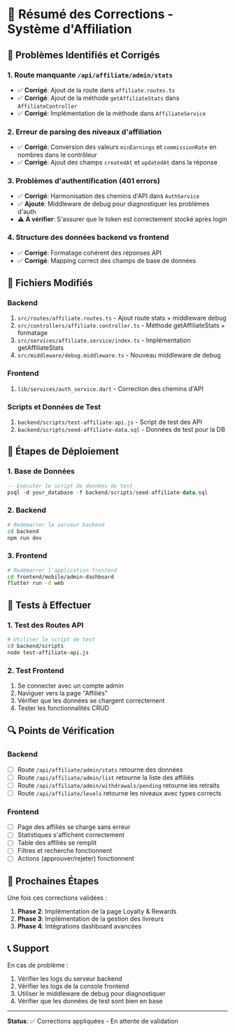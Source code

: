 # 🔧 Résumé des Corrections - Système d'Affiliation

## 🚨 Problèmes Identifiés et Corrigés

### 1. **Route manquante `/api/affiliate/admin/stats`**
- ✅ **Corrigé**: Ajout de la route dans `affiliate.routes.ts`
- ✅ **Corrigé**: Ajout de la méthode `getAffiliateStats` dans `AffiliateController`
- ✅ **Corrigé**: Implémentation de la méthode dans `AffiliateService`

### 2. **Erreur de parsing des niveaux d'affiliation**
- ✅ **Corrigé**: Conversion des valeurs `minEarnings` et `commissionRate` en nombres dans le contrôleur
- ✅ **Corrigé**: Ajout des champs `createdAt` et `updatedAt` dans la réponse

### 3. **Problèmes d'authentification (401 errors)**
- ✅ **Corrigé**: Harmonisation des chemins d'API dans `AuthService`
- ✅ **Ajouté**: Middleware de debug pour diagnostiquer les problèmes d'auth
- ⚠️ **À vérifier**: S'assurer que le token est correctement stocké après login

### 4. **Structure des données backend vs frontend**
- ✅ **Corrigé**: Formatage cohérent des réponses API
- ✅ **Corrigé**: Mapping correct des champs de base de données

## 📁 Fichiers Modifiés

### Backend
1. `src/routes/affiliate.routes.ts` - Ajout route stats + middleware debug
2. `src/controllers/affiliate.controller.ts` - Méthode getAffiliateStats + formatage
3. `src/services/affiliate.service/index.ts` - Implémentation getAffiliateStats
4. `src/middleware/debug.middleware.ts` - Nouveau middleware de debug

### Frontend
1. `lib/services/auth_service.dart` - Correction des chemins d'API

### Scripts et Données de Test
1. `backend/scripts/test-affiliate-api.js` - Script de test des API
2. `backend/scripts/seed-affiliate-data.sql` - Données de test pour la DB

## 🔄 Étapes de Déploiement

### 1. Base de Données
```sql
-- Exécuter le script de données de test
psql -d your_database -f backend/scripts/seed-affiliate-data.sql
```

### 2. Backend
```bash
# Redémarrer le serveur backend
cd backend
npm run dev
```

### 3. Frontend
```bash
# Redémarrer l'application frontend
cd frontend/mobile/admin-dashboard
flutter run -d web
```

## 🧪 Tests à Effectuer

### 1. Test des Routes API
```bash
# Utiliser le script de test
cd backend/scripts
node test-affiliate-api.js
```

### 2. Test Frontend
1. Se connecter avec un compte admin
2. Naviguer vers la page "Affiliés"
3. Vérifier que les données se chargent correctement
4. Tester les fonctionnalités CRUD

## 🔍 Points de Vérification

### Backend
- [ ] Route `/api/affiliate/admin/stats` retourne des données
- [ ] Route `/api/affiliate/admin/list` retourne la liste des affiliés
- [ ] Route `/api/affiliate/admin/withdrawals/pending` retourne les retraits
- [ ] Route `/api/affiliate/levels` retourne les niveaux avec types corrects

### Frontend
- [ ] Page des affiliés se charge sans erreur
- [ ] Statistiques s'affichent correctement
- [ ] Table des affiliés se remplit
- [ ] Filtres et recherche fonctionnent
- [ ] Actions (approuver/rejeter) fonctionnent

## 🚀 Prochaines Étapes

Une fois ces corrections validées :

1. **Phase 2**: Implémentation de la page Loyalty & Rewards
2. **Phase 3**: Implémentation de la gestion des livreurs
3. **Phase 4**: Intégrations dashboard avancées

## 📞 Support

En cas de problème :
1. Vérifier les logs du serveur backend
2. Vérifier les logs de la console frontend
3. Utiliser le middleware de debug pour diagnostiquer
4. Vérifier que les données de test sont bien en base

---

**Status**: ✅ Corrections appliquées - En attente de validation
